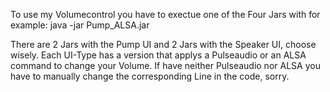 To use my Volumecontrol you have to exectue one of the Four Jars with for example:
java -jar Pump_ALSA.jar

There are 2 Jars with the Pump UI and 2 Jars with the Speaker UI, choose wisely.
Each UI-Type has a version that applys a Pulseaudio or an ALSA command to change your Volume.
If have neither Pulseaudio nor ALSA you have to manually change the corresponding Line in the code, sorry.
